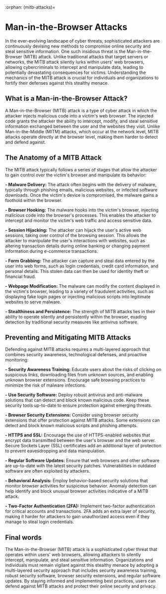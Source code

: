 :orphan:
(mitb-attacks)=

# Man-in-the-Browser Attacks 

In the ever-evolving landscape of cyber threats, sophisticated attackers are continuously devising new methods to compromise online security and steal sensitive information. One such insidious threat is the Man-in-the-Browser (MITB) attack. Unlike traditional attacks that target servers or networks, the MITB attack silently lurks within users' web browsers, allowing cybercriminals to intercept and manipulate data, leading to potentially devastating consequences for victims. Understanding the mechanics of the MITB attack is crucial for individuals and organizations to fortify their defenses against this stealthy menace.

## What is a Man-in-the-Browser Attack?

A Man-in-the-Browser (MITB) attack is a type of cyber attack in which the attacker injects malicious code into a victim's web browser. The injected code grants the attacker the ability to intercept, modify, and steal sensitive information exchanged between the user and the websites they visit. Unlike Man-in-the-Middle (MITM) attacks, which occur at the network level, MITB attacks operate directly at the browser level, making them harder to detect and defend against.

## The Anatomy of a MITB Attack

The MITB attack typically follows a series of stages that allow the attacker to gain control over the victim's browser and manipulate its behavior:

**- Malware Delivery:** The attack often begins with the delivery of malware, typically through phishing emails, malicious websites, or infected software downloads. Once the victim's device is compromised, the malware gains a foothold within the browser.

**- Browser Hooking:** The malware hooks into the victim's browser, injecting malicious code into the browser's processes. This enables the attacker to intercept and monitor the victim's web traffic and access sensitive data.

**- Session Hijacking:** The attacker can hijack the user's active web sessions, taking over control of the browsing session. This allows the attacker to manipulate the user's interactions with websites, such as altering transaction details during online banking or changing payment information during e-commerce transactions.

**- Form Grabbing:** The attacker can capture and steal data entered by the user into web forms, such as login credentials, credit card information, and personal details. This stolen data can then be used for identity theft or financial fraud.

**- Webpage Modification:** The malware can modify the content displayed in the victim's browser, leading to a variety of fraudulent activities, such as displaying fake login pages or injecting malicious scripts into legitimate websites to serve malware.

**- Stealthiness and Persistence:** The strength of MITB attacks lies in their ability to operate silently and persistently within the browser, evading detection by traditional security measures like antivirus software.

## Preventing and Mitigating MITB Attacks

Defending against MITB attacks requires a multi-layered approach that combines security awareness, technological defenses, and proactive monitoring:

**- Security Awareness Training:** Educate users about the risks of clicking on suspicious links, downloading files from unknown sources, and enabling unknown browser extensions. Encourage safe browsing practices to minimize the risk of malware infections.

**- Use Security Software:** Deploy robust antivirus and anti-malware solutions that can detect and block known malicious code. Keep these security tools up-to-date to ensure protection against emerging threats.

**- Browser Security Extensions:** Consider using browser security extensions that offer protection against MITB attacks. Some extensions can detect and block known malicious scripts and phishing attempts.

**- HTTPS and SSL:** Encourage the use of HTTPS-enabled websites that encrypt data transmitted between the user's browser and the web server. Secure Sockets Layer (SSL) certificates add an additional layer of protection to prevent eavesdropping and data manipulation.

**- Regular Software Updates:** Ensure that web browsers and other software are up-to-date with the latest security patches. Vulnerabilities in outdated software are often exploited by attackers.

**- Behavioral Analysis:** Employ behavior-based security solutions that monitor browser activities for suspicious behavior. Anomaly detection can help identify and block unusual browser activities indicative of a MITB attack.

**- Two-Factor Authentication (2FA):** Implement two-factor authentication for critical accounts and transactions. 2FA adds an extra layer of security, making it harder for attackers to gain unauthorized access even if they manage to steal login credentials.

## Final words

The Man-in-the-Browser (MITB) attack is a sophisticated cyber threat that operates within users' web browsers, allowing attackers to silently intercept, manipulate, and steal sensitive information. Organizations and individuals must remain vigilant against this stealthy menace by adopting a multi-layered security approach that includes security awareness training, robust security software, browser security extensions, and regular software updates. By staying informed and implementing best practices, users can defend against MITB attacks and protect their online security and privacy.